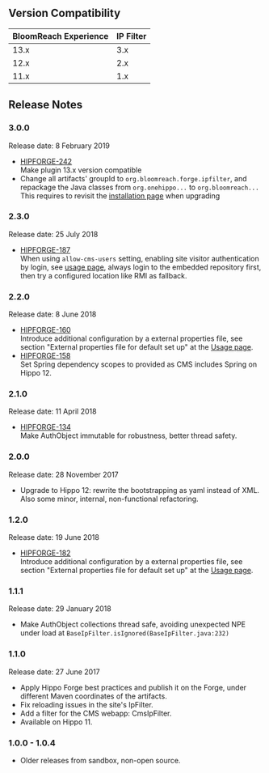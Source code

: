 <!--
  Copyright 2017-2019 Hippo B.V. (http://www.onehippo.com)

  Licensed under the Apache License, Version 2.0 (the "License");
  you may not use this file except in compliance with the License.
  You may obtain a copy of the License at

   http://www.apache.org/licenses/LICENSE-2.0

  Unless required by applicable law or agreed to in writing, software
  distributed under the License is distributed on an "AS IS" BASIS,
  WITHOUT WARRANTIES OR CONDITIONS OF ANY KIND, either express or implied.
  See the License for the specific language governing permissions and
  limitations under the License.
  -->

## Version Compatibility

| BloomReach Experience | IP Filter |
| --------------------- |-----------| 
| 13.x                  | 3.x       |
| 12.x                  | 2.x       |
| 11.x                  | 1.x       |

## Release Notes

### 3.0.0
<p class="smallinfo">Release date: 8 February 2019</p>

+ [HIPFORGE-242](https://issues.onehippo.com/browse/HIPFORGE-242)<br/> 
  Make plugin 13.x version compatible
+ Change all artifacts' groupId to <code>org.bloomreach.forge.ipfilter</code>, and repackage the Java classes from
<code>org.onehippo...</code> to <code>org.bloomreach...</code>  
This requires to revisit the [installation page](installation.html) when upgrading 

### 2.3.0  

<p class="smallinfo">Release date: 25 July 2018</p>

+ [HIPFORGE-187](https://issues.onehippo.com/browse/HIPFORGE-187)<br/> 
  When using `allow-cms-users` setting, enabling site visitor authentication by login, see [usage page](usage.html),
  always login to the embedded repository first, then try a configured location like RMI as fallback.

### 2.2.0  

<p class="smallinfo">Release date: 8 June 2018</p>

+ [HIPFORGE-160](https://issues.onehippo.com/browse/HIPFORGE-160)<br/> 
  Introduce additional configuration by a external properties file, see section "External properties file for default 
  set up" at the [Usage page](usage.html).
+ [HIPFORGE-158](https://issues.onehippo.com/browse/HIPFORGE-158)<br/> 
  Set Spring dependency scopes to provided as CMS includes Spring on Hippo 12.

### 2.1.0  

<p class="smallinfo">Release date: 11 April 2018</p>

+ [HIPFORGE-134](https://issues.onehippo.com/browse/HIPFORGE-134)<br/> 
  Make AuthObject immutable for robustness, better thread safety.

### 2.0.0  

<p class="smallinfo">Release date: 28 November 2017</p>

+ Upgrade to Hippo 12: rewrite the bootstrapping as yaml instead of XML. Also some minor, internal, non-functional refactoring.

### 1.2.0  

<p class="smallinfo">Release date: 19 June 2018</p>

+ [HIPFORGE-182](https://issues.onehippo.com/browse/HIPFORGE-182)<br/> 
  Introduce additional configuration by a external properties file, see section "External properties file for default 
  set up" at the [Usage page](usage.html).

### 1.1.1  

<p class="smallinfo">Release date: 29 January 2018</p>

+ Make AuthObject collections thread safe, avoiding unexpected NPE under load at `BaseIpFilter.isIgnored(BaseIpFilter.java:232)`

### 1.1.0  

<p class="smallinfo">Release date: 27 June 2017</p>

+ Apply Hippo Forge best practices and publish it on the Forge, under different Maven coordinates of the artifacts.
+ Fix reloading issues in the site's IpFilter.   
+ Add a filter for the CMS webapp: CmsIpFilter.
+ Available on Hippo 11.

### 1.0.0 - 1.0.4 
+ Older releases from sandbox, non-open source.

